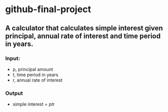 # github-final-project
## A calculator that calculates simple interest given principal, annual rate of interest and time period in years.
### Input:
   * p, principal amount
   * t, time period in years
   * r, annual rate of interest
### Output
   * simple interest = p*t*r
